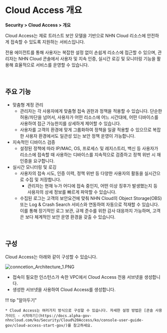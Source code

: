 # Cloud Access 개요

**Security > Cloud Access > 개요**

Cloud Access는 제로 트러스트 보안 모델을 기반으로 NHN Cloud 리소스에 안전하게 접속할 수 있도록 지원하는 서비스입니다.

전용 에이전트를 통해 사용자는 복잡한 설정 없이 손쉽게 리소스에 접근할 수 있으며, 관리자는 NHN Cloud 콘솔에서 사용자 및 지속 인증, 실시간 로깅 및 모니터링 기능을 활용해 효율적으로 서비스를 운영할 수 있습니다.

<br>

## 주요 기능

* 맞춤형 계정 관리
    * 관리자는 각 사용자에게 맞춤형 접속 권한과 정책을 적용할 수 있습니다. 단순한 허용/차단을 넘어서, 사용자가 어떤 리소스에 어느 시간대에, 어떤 디바이스를 사용하여 접근 가능한지를 상세하게 제어할 수 있습니다.
    * 사용자를 고객의 환경에 맞게 그룹화하여 정책을 일괄 적용할 수 있으므로 복잡한 사용자 환경에서도 일관성 있는 보안 정책 운영이 가능합니다.
* 지속적인 디바이스 검증
    * 설정된 정책에 따라 IP/MAC, OS, 프로세스 및 레지스트리, 백신 등 사용자가 리소스에 접속할 때 사용하는 디바이스를 지속적으로 검증하고 정책 위반 시 재인증을 요구합니다.
* 실시간 모니터링 및 로깅
    * 사용자의 접속 시도, 인증 이력, 정책 위반 등 다양한 사용자의 활동을 실시간으로 수집 및 저장합니다.
        * 관리자는 현재 누가 어디에 접속 중인지, 어떤 이상 징후가 발생했는지 등 사용자의 상세 정보를 빠르게 파악할 수 있습니다.
    * 수집된 로그는 고객의 보안요건에 맞춰 NHN Cloud의 Object Storage(OBS) 또는 Log & Crash Search 서비스와 연동하여 자동으로 적재할 수 있습니다. 이를 통해 장기적인 로그 보관, 규제 준수를 위한 감사 대응까지 가능하며, 고객은 보다 체계적인 보안 운영 환경을 갖출 수 있습니다.

<br>

## 구성

  Cloud Access는 아래와 같이 구성할 수 있습니다.

  ![conncetion_Architecture_1.PNG](https://kr1-api-object-storage.nhncloudservice.com/v1/AUTH_2acdfabf4efe4efc8a04c00b348110c9/cdn_origin/prod_cloud_access/2025.06.24/2025.07/Architecture_1.png)

* 접속이 필요한 인스턴스가 속한 VPC에서 Cloud Access 전용 서브넷을 생성합니다.
* 생성한 서브넷을 사용하여 Cloud Access를 생성합니다.

!!! tip "알아두기"

    * Cloud Access는 여러가지 방식으로 구성할 수 있습니다. 자세한 설정 방법은 [콘솔 사용 가이드 - 시작하기](https://docs.alpha-gov-nhncloud.com/ko/Security/Cloud%20Access/ko/console-user-guide-gov/cloud-access-start-gov/)를 참고하세요.